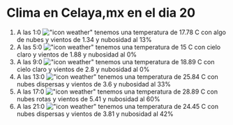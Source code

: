 # Clima en Celaya,mx en el dia 20

1. A las 1:0 !["icon weather"](http://openweathermap.org/img/w/02n.png) tenemos una temperatura de 17.78 C con algo de nubes y  vientos de 1.34 y nubosidad al 13%
1. A las 5:0 !["icon weather"](http://openweathermap.org/img/w/01n.png) tenemos una temperatura de 15 C con cielo claro y  vientos de 1.88 y nubosidad al 0%
1. A las 9:0 !["icon weather"](http://openweathermap.org/img/w/01d.png) tenemos una temperatura de 18.89 C con cielo claro y  vientos de 2.8 y nubosidad al 0%
1. A las 13:0 !["icon weather"](http://openweathermap.org/img/w/03d.png) tenemos una temperatura de 25.84 C con nubes dispersas y  vientos de 3.6 y nubosidad al 33%
1. A las 17:0 !["icon weather"](http://openweathermap.org/img/w/04d.png) tenemos una temperatura de 28.89 C con nubes rotas y  vientos de 5.41 y nubosidad al 60%
1. A las 21:0 !["icon weather"](http://openweathermap.org/img/w/03n.png) tenemos una temperatura de 24.45 C con nubes dispersas y  vientos de 3.81 y nubosidad al 42%
